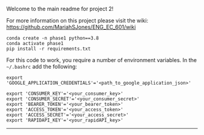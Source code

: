 Welcome to the main readme for project 2!

For more information on this project please visit the wiki: https://github.com/MariahSJones/ENG_EC_601/wiki

```
conda create -n phase1 python==3.8
conda activate phase1
pip install -r requirements.txt
```

For this code to work, you require a number of environment variables. In the `~/.bashrc` add the following:

```
export 'GOOGLE_APPLICATION_CREDENTIALS'='<path_to_google_application_json>'

export 'CONSUMER_KEY'='<your_consumer_key>'
export 'CONSUMER_SECRET'='<your_consumer_secret>'
export 'BEARER_TOKEN'='<your_bearer_token>'
export 'ACCESS_TOKEN'='<your_access_token>'
export 'ACCESS_SECRET'='<your_access_secret>'
export 'RAPIDAPI_KEY'='<your_rapidAPI_key>'
```


---
